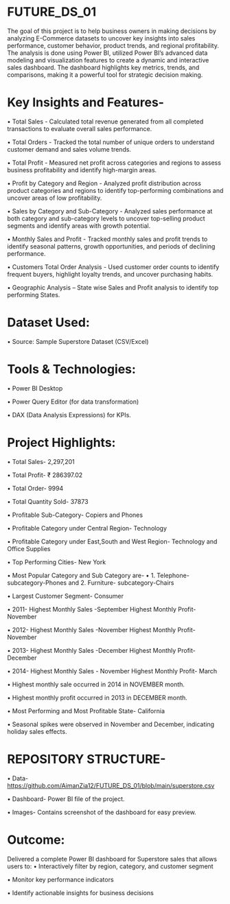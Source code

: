 # FUTURE_DS_01
The goal of this project is to help business owners in making decisions by analyzing E-Commerce datasets to uncover key insights into sales performance, customer behavior, product trends, and regional profitability. The analysis is done using Power BI, utilized Power BI’s advanced data modeling and visualization features to create a dynamic and interactive sales dashboard. The dashboard highlights key metrics, trends, and comparisons, making it a powerful tool for strategic decision making.


# Key Insights and Features-
•	Total Sales - Calculated total revenue generated from all completed transactions to evaluate overall sales performance.

•	Total Orders - Tracked the total number of unique orders to understand customer demand and sales volume trends.

•	Total Profit - Measured net profit across categories and regions to assess business profitability and identify high-margin areas.

•	Profit by Category and Region - Analyzed profit distribution across product categories and regions to identify top-performing combinations and uncover areas of low profitability.

•	Sales by Category and Sub-Category - Analyzed sales performance at both category and sub-category levels to uncover top-selling product segments and identify areas with growth potential.

•	Monthly Sales and Profit - Tracked monthly sales and profit trends to identify seasonal patterns, growth opportunities, and periods of declining performance.

•	Customers Total Order Analysis - Used customer order counts to identify frequent buyers, highlight loyalty trends, and uncover purchasing habits.

•	Geographic Analysis – State wise Sales and Profit analysis to identify top performing States.


# Dataset Used:
•	Source: Sample Superstore Dataset (CSV/Excel)


# Tools & Technologies:
•	Power BI Desktop

•	Power Query Editor (for data transformation)

•	DAX (Data Analysis Expressions) for KPIs.


# Project Highlights:
•	Total Sales- 2,297,201

•	Total Profit- ₹ 286397.02

•	Total Order- 9994

•	Total Quantity Sold- 37873

•	Profitable Sub-Category- Copiers and Phones

•	Profitable Category under Central Region- Technology

•	Profitable Category under East,South and West Region-   Technology and Office Supplies

•	Top Performing Cities- New York

•	Most Popular Category and Sub Category are- 
•	1. Telephone- subcategory-Phones and                            2. Furniture- subcategory-Chairs

•	Largest Customer Segment- Consumer

•	 2011- Highest Monthly Sales -September                                                                                             Highest Monthly Profit- November

•	2012- Highest Monthly Sales -November                                                                                             Highest Monthly Profit- November

•	2013- Highest Monthly Sales -December                                                                                             Highest Monthly Profit- December

•	2014- Highest Monthly Sales - November                                                                                             Highest Monthly Profit- March

•	Highest monthly sale occurred in 2014 in NOVEMBER month.

•	Highest monthly profit occurred in 2013 in DECEMBER month.

•	Most Performing and Most Profitable State- California

•	Seasonal spikes were observed in November and December, indicating holiday sales effects.


# REPOSITORY STRUCTURE-
•	Data- https://github.com/AimanZia12/FUTURE_DS_01/blob/main/superstore.csv

•	Dashboard- Power BI file of the project.

•	Images- Contains screenshot of the dashboard for easy preview.


# Outcome:
Delivered a complete Power BI dashboard for Superstore sales that allows users to:
•	Interactively filter by region, category, and customer segment

•	Monitor key performance indicators

•	Identify actionable insights for business decisions



